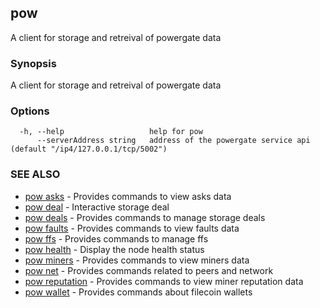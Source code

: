 ## pow

A client for storage and retreival of powergate data

### Synopsis

A client for storage and retreival of powergate data

### Options

```
  -h, --help                   help for pow
      --serverAddress string   address of the powergate service api (default "/ip4/127.0.0.1/tcp/5002")
```

### SEE ALSO

* [pow asks](pow_asks.md)	 - Provides commands to view asks data
* [pow deal](pow_deal.md)	 - Interactive storage deal
* [pow deals](pow_deals.md)	 - Provides commands to manage storage deals
* [pow faults](pow_faults.md)	 - Provides commands to view faults data
* [pow ffs](pow_ffs.md)	 - Provides commands to manage ffs
* [pow health](pow_health.md)	 - Display the node health status
* [pow miners](pow_miners.md)	 - Provides commands to view miners data
* [pow net](pow_net.md)	 - Provides commands related to peers and network
* [pow reputation](pow_reputation.md)	 - Provides commands to view miner reputation data
* [pow wallet](pow_wallet.md)	 - Provides commands about filecoin wallets

